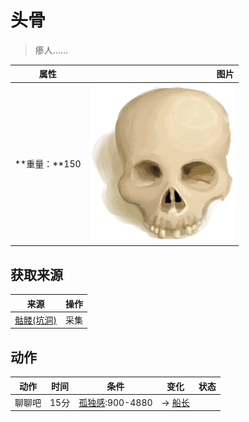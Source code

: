 # 头骨  
> 瘆人……  
  
  属性  |   图片   
 ----  |  ----:   
 **重量：**150  |  ![](Sprite/Skull.png)   
  
## 获取来源  
来源  |  操作  
----  |  ----  
[骷髅(坑洞)](Skeleton.md)  |  采集  
## 动作  
动作  |  时间  |  条件  |  变化  |  状态  
----  |  ----  |  ----  |  ----  |  ----  
聊聊吧<br>  |  15分  |  [孤独感](Loneliness.md):900-4880  |  → [船长](Captain.md)<br>  |    

